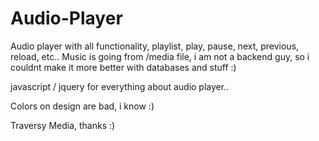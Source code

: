 # Audio-Player

Audio player with all functionality, playlist, play, pause, next, previous, reload, etc.. 
Music is going from /media file, i am not a backend guy, so i couldnt make it more better with databases and stuff :)

javascript / jquery for everything about audio player..

Colors on design are bad, i know :)

Traversy Media, thanks :) 

